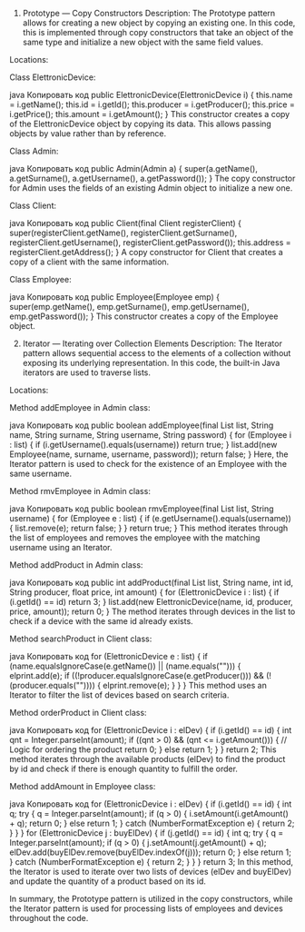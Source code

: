 1. Prototype — Copy Constructors
Description: The Prototype pattern allows for creating a new object by copying an existing one. In this code, this is implemented through copy constructors that take an object of the same type and initialize a new object with the same field values.

Locations:

Class ElettronicDevice:

java
Копировать код
public ElettronicDevice(ElettronicDevice i) {
    this.name = i.getName();
    this.id = i.getId();
    this.producer = i.getProducer();
    this.price = i.getPrice();
    this.amount = i.getAmount();
}
This constructor creates a copy of the ElettronicDevice object by copying its data. This allows passing objects by value rather than by reference.

Class Admin:

java
Копировать код
public Admin(Admin a) {
    super(a.getName(), a.getSurname(), a.getUsername(), a.getPassword());
}
The copy constructor for Admin uses the fields of an existing Admin object to initialize a new one.

Class Client:

java
Копировать код
public Client(final Client registerClient) {
    super(registerClient.getName(), registerClient.getSurname(), registerClient.getUsername(), registerClient.getPassword());
    this.address = registerClient.getAddress();
}
A copy constructor for Client that creates a copy of a client with the same information.

Class Employee:

java
Копировать код
public Employee(Employee emp) {
    super(emp.getName(), emp.getSurname(), emp.getUsername(), emp.getPassword());
}
This constructor creates a copy of the Employee object.

2. Iterator — Iterating over Collection Elements
Description: The Iterator pattern allows sequential access to the elements of a collection without exposing its underlying representation. In this code, the built-in Java iterators are used to traverse lists.

Locations:

Method addEmployee in Admin class:

java
Копировать код
public boolean addEmployee(final List<Employee> list, String name, String surname, String username, String password) {
    for (Employee i : list) {
        if (i.getUsername().equals(username)) return true;
    }
    list.add(new Employee(name, surname, username, password));
    return false;
}
Here, the Iterator pattern is used to check for the existence of an Employee with the same username.

Method rmvEmployee in Admin class:

java
Копировать код
public boolean rmvEmployee(final List<Employee> list, String username) {
    for (Employee e : list) {
        if (e.getUsername().equals(username)) {
            list.remove(e);
            return false;
        }
    }
    return true;
}
This method iterates through the list of employees and removes the employee with the matching username using an Iterator.

Method addProduct in Admin class:

java
Копировать код
public int addProduct(final List<ElettronicDevice> list, String name, int id, String producer, float price, int amount) {
    for (ElettronicDevice i : list) {
        if (i.getId() == id) return 3;
    }
    list.add(new ElettronicDevice(name, id, producer, price, amount));
    return 0;
}
The method iterates through devices in the list to check if a device with the same id already exists.

Method searchProduct in Client class:

java
Копировать код
for (ElettronicDevice e : list) {
    if (name.equalsIgnoreCase(e.getName()) || (name.equals(""))) {
        elprint.add(e);
        if ((!producer.equalsIgnoreCase(e.getProducer())) && (!(producer.equals("")))) {
            elprint.remove(e);
        }
    }
}
This method uses an Iterator to filter the list of devices based on search criteria.

Method orderProduct in Client class:

java
Копировать код
for (ElettronicDevice i : elDev) {
    if (i.getId() == id) {
        int qnt = Integer.parseInt(amount);
        if ((qnt > 0) && (qnt <= i.getAmount())) {
            // Logic for ordering the product
            return 0;
        } else return 1;
    }
}
return 2;
This method iterates through the available products (elDev) to find the product by id and check if there is enough quantity to fulfill the order.

Method addAmount in Employee class:

java
Копировать код
for (ElettronicDevice i : elDev) {
    if (i.getId() == id) {
        int q;
        try {
            q = Integer.parseInt(amount);
            if (q > 0) {
                i.setAmount(i.getAmount() + q);
                return 0;
            } else return 1;
        } catch (NumberFormatException e) {
            return 2;
        }
    }
}
for (ElettronicDevice j : buyElDev) {
    if (j.getId() == id) {
        int q;
        try {
            q = Integer.parseInt(amount);
            if (q > 0) {
                j.setAmount(j.getAmount() + q);
                elDev.add(buyElDev.remove(buyElDev.indexOf(j)));
                return 0;
            } else return 1;
        } catch (NumberFormatException e) {
            return 2;
        }
    }
}
return 3;
In this method, the Iterator is used to iterate over two lists of devices (elDev and buyElDev) and update the quantity of a product based on its id.

In summary, the Prototype pattern is utilized in the copy constructors, while the Iterator pattern is used for processing lists of employees and devices throughout the code.
